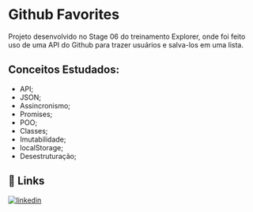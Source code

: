 
# Github Favorites

Projeto desenvolvido no Stage 06 do treinamento Explorer, onde foi feito uso de uma API do Github para trazer usuários e salva-los em uma lista.


## Conceitos Estudados:

- API;
- JSON;
- Assincronismo;
- Promises;
- POO;
- Classes;
- Imutabilidade;
- localStorage;
- Desestruturação;
## 🔗 Links
[![linkedin](https://img.shields.io/badge/linkedin-0A66C2?style=for-the-badge&logo=linkedin&logoColor=white)](https://www.linkedin.com/in/webdevjoao/)


